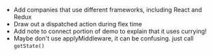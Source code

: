 + Add companies that use different frameworks, including React and Redux
+ Draw out a dispatched action during flex time
+ Add note to connect portion of demo to explain that it uses currying!
+ Maybe don't use applyMiddleware, it can be confusing. just call `getState()`

